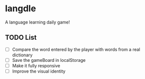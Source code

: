 # langdle
A language learning daily game!

## TODO List

- [ ] Compare the word entered by the player with words from a real dictionary
- [ ] Save the gameBoard in localStorage
- [ ] Make it fully responsive
- [ ] Improve the visual identity